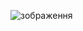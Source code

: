 ![зображення](https://github.com/Clanar/web_lab4/assets/89971291/f595229b-5310-415c-a054-08c877444156)
